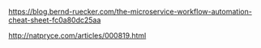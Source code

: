 
https://blog.bernd-ruecker.com/the-microservice-workflow-automation-cheat-sheet-fc0a80dc25aa


http://natpryce.com/articles/000819.html
